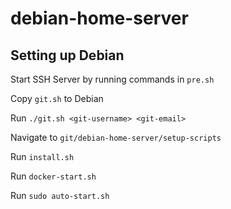 # debian-home-server

## Setting up Debian

Start SSH Server by running commands in `pre.sh`

Copy `git.sh` to Debian

Run `./git.sh <git-username> <git-email>`

Navigate to `git/debian-home-server/setup-scripts`

Run `install.sh`

Run `docker-start.sh`

Run `sudo auto-start.sh`
